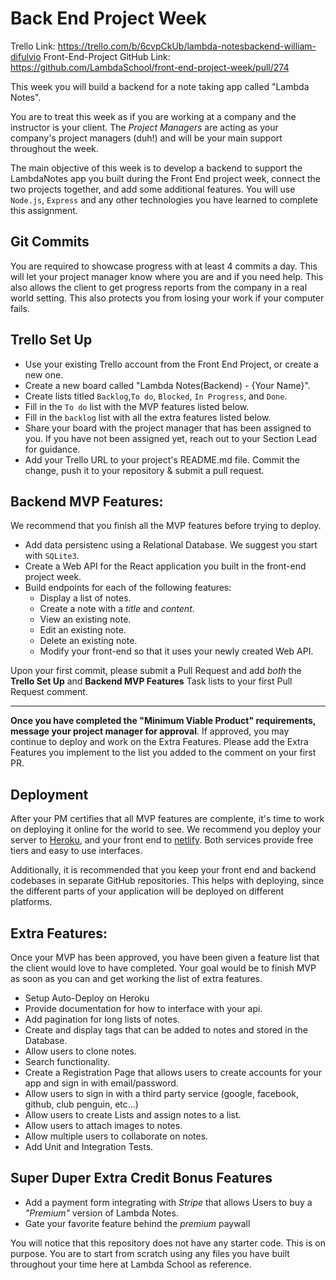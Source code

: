 # Back End Project Week

Trello Link: https://trello.com/b/6cvpCkUb/lambda-notesbackend-william-difulvio
Front-End-Project GitHub Link: https://github.com/LambdaSchool/front-end-project-week/pull/274


This week you will build a backend for a note taking app called "Lambda Notes".

You are to treat this week as if you are working at a company and the instructor is your client. The _Project Managers_ are acting as your company's project managers (duh!) and will be your main support throughout the week.

The main objective of this week is to develop a backend to support the LambdaNotes app you built during the Front End project week, connect the two projects together, and add some additional features. You will use `Node.js`, `Express` and any other technologies you have learned to complete this assignment.

## Git Commits

You are required to showcase progress with at least 4 commits a day. This will let your project manager know where you are and if you need help. This also allows the client to get progress reports from the company in a real world setting. This also protects you from losing your work if your computer fails.

## Trello Set Up

- Use your existing Trello account from the Front End Project, or create a new one.
- Create a new board called "Lambda Notes(Backend) - {Your Name}".
- Create lists titled `Backlog`,`To do`, `Blocked`, `In Progress`, and `Done`.
- Fill in the `To do` list with the MVP features listed below.
- Fill in the `backlog` list with all the extra features listed below.
- Share your board with the project manager that has been assigned to you. If you have not been assigned yet, reach out to your Section Lead for guidance.
- Add your Trello URL to your project's README.md file. Commit the change, push it to your repository & submit a pull request.

## Backend MVP Features:

We recommend that you finish all the MVP features before trying to deploy.

- Add data persistenc using a Relational Database. We suggest you start with `SQLite3`.
- Create a Web API for the React application you built in the front-end project week.
- Build endpoints for each of the following features:
  - Display a list of notes.
  - Create a note with a _title_ and _content_.
  - View an existing note.
  - Edit an existing note.
  - Delete an existing note.
  - Modify your front-end so that it uses your newly created Web API.

Upon your first commit, please submit a Pull Request and add _both_ the **Trello Set Up** and **Backend MVP Features** Task lists to your first Pull Request comment.

---

**Once you have completed the "Minimum Viable Product" requirements, message your project manager for approval**. If approved, you may continue to deploy and work on the Extra Features. Please add the Extra Features you implement to the list you added to the comment on your first PR.

## Deployment

After your PM certifies that all MVP features are complente, it's time to work on deploying it online for the world to see. We recommend you deploy your server to [Heroku](https://devcenter.heroku.com/articles/getting-started-with-nodejs#introduction), and your front end to [netlify](https://www.netlify.com/blog/2016/09/29/a-step-by-step-guide-deploying-on-netlify/). Both services provide free tiers and easy to use interfaces.

Additionally, it is recommended that you keep your front end and backend codebases in separate GitHub repositories. This helps with deploying, since the different parts of your application will be deployed on different platforms.

## Extra Features:

Once your MVP has been approved, you have been given a feature list that the client would love to have completed. Your goal would be to finish MVP as soon as you can and get working the list of extra features.

- Setup Auto-Deploy on Heroku
- Provide documentation for how to interface with your api.
- Add pagination for long lists of notes.
- Create and display tags that can be added to notes and stored in the Database.
- Allow users to clone notes.
- Search functionality.
- Create a Registration Page that allows users to create accounts for your app and sign in with email/password.
- Allow users to sign in with a third party service (google, facebook, github, club penguin, etc...)
- Allow users to create Lists and assign notes to a list.
- Allow users to attach images to notes.
- Allow multiple users to collaborate on notes.
- Add Unit and Integration Tests.

## Super Duper Extra Credit Bonus Features

- Add a payment form integrating with _Stripe_ that allows Users to buy a _"Premium"_ version of Lambda Notes.
- Gate your favorite feature behind the _premium_ paywall

You will notice that this repository does not have any starter code. This is on purpose. You are to start from scratch using any files you have built throughout your time here at Lambda School as reference.
